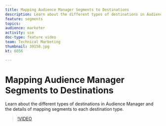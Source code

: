 ```yaml
---
title: Mapping Audience Manager Segments to Destinations
description: Learn about the different types of destinations in Audience Manager and the details of mapping segments to each destination type.
feature: segments
topics: 
audience: marketer
activity: use
doc-type: feature video
team: Technical Marketing
thumbnail: 39158.jpg
kt: 6056

---
```


# Mapping Audience Manager Segments to Destinations

Learn about the different types of destinations in Audience Manager and the details of mapping segments to each destination type.

>[!VIDEO](https://video.tv.adobe.com/v/39158/?quality=12&learn=on)

